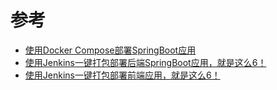 
# 参考
* [使用Docker Compose部署SpringBoot应用](http://www.macrozheng.com/#/reference/docker_compose)
* [使用Jenkins一键打包部署后端SpringBoot应用，就是这么6！](http://www.macrozheng.com/#/reference/jenkins)
* [使用Jenkins一键打包部署前端应用，就是这么6！](http://www.macrozheng.com/#/reference/jenkins_vue)

